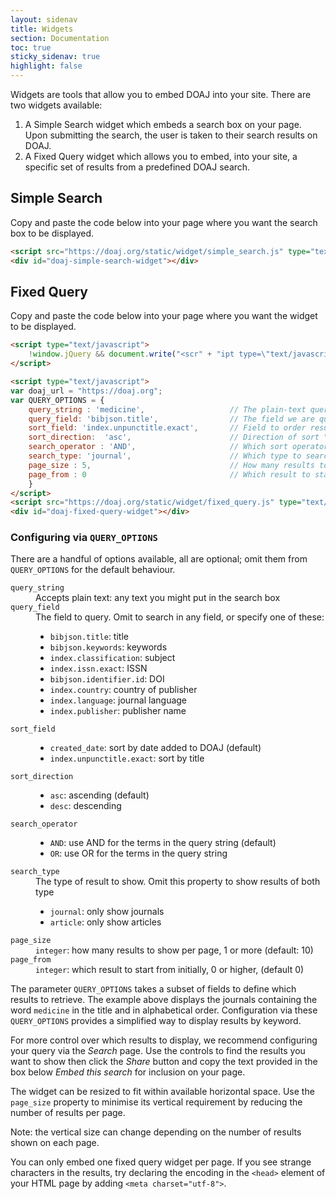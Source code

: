 ```yaml
---
layout: sidenav
title: Widgets
section: Documentation
toc: true
sticky_sidenav: true
highlight: false
---
```


Widgets are tools that allow you to embed DOAJ into your site. There are two widgets available:

1. A Simple Search widget which embeds a search box on your page. Upon submitting the search, the user is taken to their search results on DOAJ.
2. A Fixed Query widget which allows you to embed, into your site, a specific set of results from a predefined DOAJ search.

## Simple Search

Copy and paste the code below into your page where you want the search box to be displayed.

```html
<script src="https://doaj.org/static/widget/simple_search.js" type="text/javascript"></script>
<div id="doaj-simple-search-widget"></div>
```

## Fixed Query

Copy and paste the code below into your page where you want the widget to be displayed.

```html
<script type="text/javascript">
    !window.jQuery && document.write("<scr" + "ipt type=\"text/javascript\" src=\"https://ajax.googleapis.com/ajax/libs/jquery/1.9.1/jquery.min.js\"></scr" + "ipt>");
</script>

<script type="text/javascript">
var doaj_url = "https://doaj.org";
var QUERY_OPTIONS = {
    query_string : 'medicine',                   // The plain-text query string
    query_field: 'bibjson.title',                // The field we are querying
    sort_field: 'index.unpunctitle.exact',       // Field to order results by
    sort_direction:  'asc',                      // Direction of sort "asc" | "desc"
    search_operator : 'AND',                     // Which sort operator to use "AND" | "OR"
    search_type: 'journal',                      // Which type to search upon (omit for both) "article" | "journal"
    page_size : 5,                               // How many results to show per widget page
    page_from : 0                                // Which result to start from
    }
</script>
<script src="https://doaj.org/static/widget/fixed_query.js" type="text/javascript"></script>
<div id="doaj-fixed-query-widget"></div>
```

### Configuring via `QUERY_OPTIONS`

There are a handful of options available, all are optional; omit them from `QUERY_OPTIONS` for the default behaviour.

<dl>
  <dt><code>query_string</code></dt>
  <dd>
    Accepts plain text: any text you might put in the search box
  </dd>

  <dt><code>query_field</code></dt>
  <dd>
    The field to query. Omit to search in any field, or specify one of these:
    <ul>
      <li>
        <code>bibjson.title</code>: title
      </li>
      <li>
        <code>bibjson.keywords</code>: keywords
      </li>
      <li>
        <code>index.classification</code>: subject
      </li>
      <li>
        <code>index.issn.exact</code>: ISSN
      </li>
      <li>
        <code>bibjson.identifier.id</code>: DOI
      </li>
      <li>
        <code>index.country</code>: country of publisher
      </li>
      <li>
        <code>index.language</code>: journal language
      </li>
      <li>
        <code>index.publisher</code>: publisher name
      </li>
    </ul>
  </dd>

  <dt><code>sort_field</code></dt>
  <dd>
    <ul>
      <li>
        <code>created_date</code>: sort by date added to DOAJ (default)
      </li>
      <li>
        <code>index.unpunctitle.exact</code>: sort by title
      </li>
    </ul>
  </dd>

  <dt><code>sort_direction</code></dt>
  <dd>
    <ul>
      <li>
        <code>asc</code>: ascending (default)
      </li>
      <li>
        <code>desc</code>: descending
      </li>
    </ul>
  </dd>

  <dt><code>search_operator</code></dt>
  <dd>
    <ul>
      <li>
        <code>AND</code>: use AND for the terms in the query string (default)
      </li>
      <li>
        <code>OR</code>: use OR for the terms in the query string
      </li>
    </ul>
  </dd>

  <dt><code>search_type</code></dt>
  <dd>
    The type of result to show. Omit this property to show results of both type
    <ul>
      <li>
        <code>journal</code>: only show journals
      </li>
      <li>
        <code>article</code>: only show articles
      </li>
    </ul></dd>

  <dt><code>page_size</code></dt>
  <dd>
    <code>integer</code>: how many results to show per page, 1 or more (default: 10)
  </dd>

  <dt><code>page_from</code></dt>
  <dd>
    <code>integer</code>: which result to start from initially, 0 or higher, (default 0)
  </dd>
</dl>

The parameter `QUERY_OPTIONS` takes a subset of fields to define which results to retrieve. The example above displays the journals containing the word `medicine` in the title and in alphabetical order. Configuration via these `QUERY_OPTIONS` provides a simplified way to display results by keyword.

For more control over which results to display, we recommend configuring your query via the _Search_ page. Use the controls to find the results you want to show then click the _Share_ button and copy the text provided in the box below _Embed this search_ for inclusion on your page.

The widget can be resized to fit within available horizontal space. Use the `page_size` property to minimise its vertical requirement by reducing the number of results per page.

Note: the vertical size can change depending on the number of results shown on each page.

You can only embed one fixed query widget per page. If you see strange characters in the results, try declaring the encoding in the `<head>` element of your HTML page by adding `<meta charset="utf-8">`.
